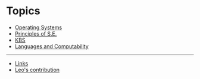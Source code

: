 <!-- TITLE: myFreed -->
<!-- SUBTITLE: notes app for myFreed by Wiki.js -->

# Topics
* [Operating Systems](/operating-systems)
* [Principles of S.E.](/principles-of-software-engineering)
* [KBS](/knowledge-based-systems)
* [Languages and Computability](https://notes.myfreed.uk/languages-and-computability)

-----

* [Links](/links/)
* [Leo's contribution](/leo)



